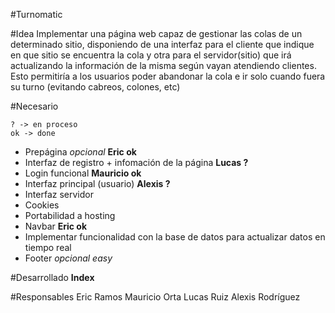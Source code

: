 #Turnomatic


#Idea
Implementar una página web capaz de gestionar las colas de un determinado sitio, disponiendo de una interfaz para el cliente que indique en que sitio se encuentra la cola y otra para el servidor(sitio) que irá actualizando la información de la misma según vayan atendiendo clientes. Esto permitiría a los usuarios poder abandonar la cola e ir solo cuando fuera su turno (evitando cabreos, colones, etc)



	

#Necesario

	? -> en proceso 
	ok -> done

- Prepágina *opcional*   **Eric ok**
- Interfaz de registro + infomación de la página    **Lucas ?** 
- Login funcional   **Mauricio ok**
- Interfaz principal (usuario)   **Alexis ?**
- Interfaz servidor
- Cookies
- Portabilidad a hosting  
- Navbar   **Eric ok**
- Implementar funcionalidad con la base de datos para actualizar datos en tiempo real
- Footer *opcional easy*


#Desarrollado
**Index**


#Responsables
     Eric Ramos
     Mauricio Orta
     Lucas Ruiz
     Alexis Rodríguez